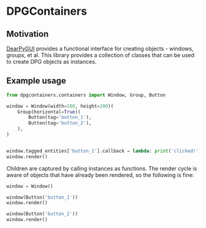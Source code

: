 # DPGContainers

## Motivation

[DearPyGUI](https://github.com/hoffstadt/DearPyGui) provides a functional
interface for creating objects - windows, groups, et al.  This library provides
a collection of classes that can be used to create DPG objects as instances.

## Example usage

```python
from dpgcontainers.containers import Window, Group, Button

window = Window(width=100, height=200)(
    Group(horizontal=True)(
        Button(tag='button_1'),
        Button(tag='button_2'),
    ),
)


window.tagged_entities['button_1'].callback = lambda: print('clicked!')
window.render()
```

Children are captured by calling instances as functions.  The render cycle is
aware of objects that have already been rendered, so the following is fine:

```python
window = Window()

window(Button('button_1'))
window.render()

window(Button('button_2'))
window.render()
```
